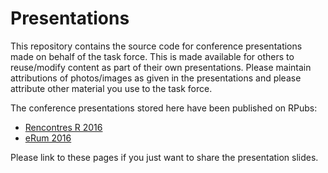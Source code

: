 # Presentations

This repository contains the source code for conference presentations made on 
behalf of the task force. This is made available for others to reuse/modify
content as part of their own presentations. Please maintain attributions of 
photos/images as given in the presentations and please attribute other 
material you use to the task force.

The conference presentations stored here have been published on RPubs:

 * [Rencontres R 2016](https://rpubs.com/hturner/RencontresR2016)
 * [eRum 2016]( https://rpubs.com/hturner/eRum2016)
    
Please link to these pages if you just want to share the presentation slides.
